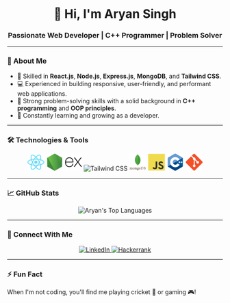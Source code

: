 <h1 align="center">👋 Hi, I'm Aryan Singh</h1>
<h3 align="center">Passionate Web Developer | C++ Programmer | Problem Solver</h3>

---

### 🌟 About Me
- 🚀 Skilled in **React.js**, **Node.js**, **Express.js**, **MongoDB**, and **Tailwind CSS**.
- 💻 Experienced in building responsive, user-friendly, and performant web applications.
- 🎯 Strong problem-solving skills with a solid background in **C++ programming** and **OOP principles**.
- 🌱 Constantly learning and growing as a developer.

---

### 🛠️ Technologies & Tools
<div align="center">
  <img src="https://raw.githubusercontent.com/devicons/devicon/master/icons/react/react-original.svg" alt="React" width="40" height="40" /> 
  <img src="https://raw.githubusercontent.com/devicons/devicon/master/icons/nodejs/nodejs-original.svg" alt="Node.js" width="40" height="40" />
  <img src="https://raw.githubusercontent.com/devicons/devicon/master/icons/express/express-original.svg" alt="Express.js" width="40" height="40" />
  <img src="https://www.vectorlogo.zone/logos/tailwindcss/tailwindcss-icon.svg" alt="Tailwind CSS" width="40" height="40" />
  <img src="https://raw.githubusercontent.com/devicons/devicon/master/icons/mongodb/mongodb-original-wordmark.svg" alt="MongoDB" width="40" height="40" />
  <img src="https://raw.githubusercontent.com/devicons/devicon/master/icons/javascript/javascript-original.svg" alt="JavaScript" width="40" height="40" />
  <img src="https://raw.githubusercontent.com/devicons/devicon/master/icons/cplusplus/cplusplus-original.svg" alt="C++" width="40" height="40" />
  <img src="https://raw.githubusercontent.com/devicons/devicon/master/icons/git/git-original.svg" alt="Git" width="40" height="40" />
</div>

---

### 📈 GitHub Stats
<p align="center">
  <img src="https://github-readme-stats.vercel.app/api/top-langs?username=aryansingh2020&show_icons=true&theme=radical&layout=compact" alt="Aryan's Top Languages" />
</p>

---

### 🤝 Connect With Me
<p align="center">
  <a href="https://linkedin.com/in/aryansingh2020" target="_blank">
    <img src="https://img.shields.io/badge/LinkedIn-0077B5?style=for-the-badge&logo=linkedin&logoColor=white" alt="LinkedIn" />
  </a>
  <a href="https://www.hackerrank.com/aryansingh2020" target="_blank">
    <img src="https://img.shields.io/badge/Hackerrank-00EA64?style=for-the-badge&logo=hackerrank&logoColor=white" alt="Hackerrank" />
  </a>
</p>

---

### ⚡ Fun Fact
When I'm not coding, you'll find me playing cricket 🏏 or gaming 🎮!
